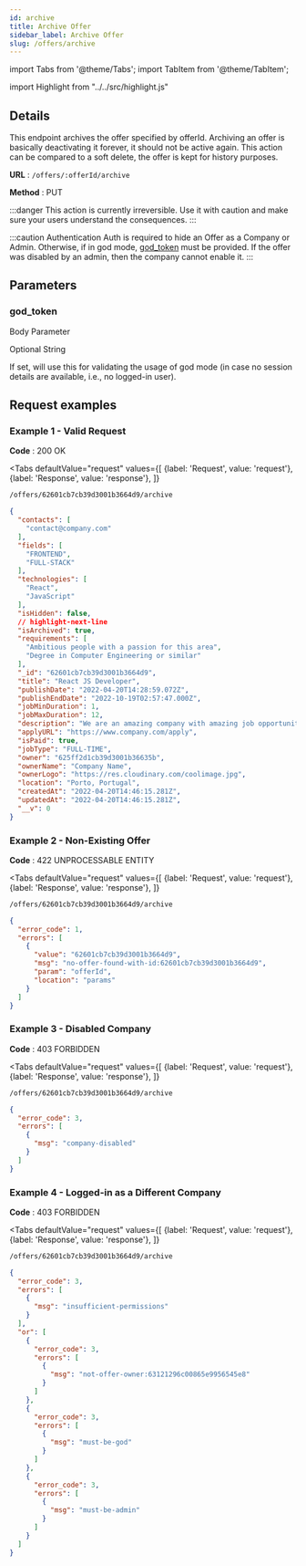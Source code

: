 ```yaml
---
id: archive
title: Archive Offer
sidebar_label: Archive Offer
slug: /offers/archive
---
```


import Tabs from '@theme/Tabs';
import TabItem from '@theme/TabItem';

import Highlight from "../../src/highlight.js"

## Details

This endpoint archives the offer specified by offerId. Archiving an offer is basically deactivating it forever,
it should not be active again. This action can be compared to a soft delete, the offer is kept for history purposes.

**URL** : `/offers/:offerId/archive`

**Method** : <Highlight level="info" inline>PUT</Highlight>

:::danger
This action is currently irreversible. Use it with caution and make sure your users understand the consequences.
:::

:::caution Authentication
Auth is required to hide an Offer as a Company or Admin. Otherwise, if in god mode, [god_token](#god_token) must be
provided. If the offer was disabled by an admin, then the company cannot enable it.
:::

## Parameters

### god_token

<Highlight level="info">Body Parameter</Highlight>

<Highlight level="success" inline>Optional</Highlight>
<Highlight level="secondary" inline>String</Highlight>

If set, will use this for validating the usage of god mode (in case no session details are available, i.e., no logged-in
user).

## Request examples

### Example 1 - Valid Request

**Code** : <Highlight level="success" inline>200 OK</Highlight>

<Tabs
defaultValue="request"
values={[
{label: 'Request', value: 'request'},
{label: 'Response', value: 'response'},
]}
>

<TabItem value="request">

```bash
/offers/62601cb7cb39d3001b3664d9/archive
```

</TabItem>

<TabItem value="response">

```json
{
  "contacts": [
    "contact@company.com"
  ],
  "fields": [
    "FRONTEND",
    "FULL-STACK"
  ],
  "technologies": [
    "React",
    "JavaScript"
  ],
  "isHidden": false,
  // highlight-next-line
  "isArchived": true,
  "requirements": [
    "Ambitious people with a passion for this area",
    "Degree in Computer Engineering or similar"
  ],
  "_id": "62601cb7cb39d3001b3664d9",
  "title": "React JS Developer",
  "publishDate": "2022-04-20T14:28:59.072Z",
  "publishEndDate": "2022-10-19T02:57:47.000Z",
  "jobMinDuration": 1,
  "jobMaxDuration": 12,
  "description": "We are an amazing company with amazing job opportunities. We're currently looking for amazing engineers",
  "applyURL": "https://www.company.com/apply",
  "isPaid": true,
  "jobType": "FULL-TIME",
  "owner": "625ff2d1cb39d3001b36635b",
  "ownerName": "Company Name",
  "ownerLogo": "https://res.cloudinary.com/coolimage.jpg",
  "location": "Porto, Portugal",
  "createdAt": "2022-04-20T14:46:15.281Z",
  "updatedAt": "2022-04-20T14:46:15.281Z",
  "__v": 0
}
```

</TabItem>
</Tabs>

### Example 2 - Non-Existing Offer

**Code** : <Highlight level="danger" inline>422 UNPROCESSABLE ENTITY</Highlight>

<Tabs
defaultValue="request"
values={[
{label: 'Request', value: 'request'},
{label: 'Response', value: 'response'},
]}
>

<TabItem value="request">

```bash
/offers/62601cb7cb39d3001b3664d9/archive
```

</TabItem>

<TabItem value="response">

```json
{
  "error_code": 1,
  "errors": [
    {
      "value": "62601cb7cb39d3001b3664d9",
      "msg": "no-offer-found-with-id:62601cb7cb39d3001b3664d9",
      "param": "offerId",
      "location": "params"
    }
  ]
}
```

</TabItem>
</Tabs>

### Example 3 - Disabled Company

**Code** : <Highlight level="danger" inline>403 FORBIDDEN</Highlight>

<Tabs
defaultValue="request"
values={[
{label: 'Request', value: 'request'},
{label: 'Response', value: 'response'},
]}
>

<TabItem value="request">

```bash
/offers/62601cb7cb39d3001b3664d9/archive
```

</TabItem>

<TabItem value="response">

```json
{
  "error_code": 3,
  "errors": [
    {
      "msg": "company-disabled"
    }
  ]
}
```

</TabItem>
</Tabs>

### Example 4 - Logged-in as a Different Company

**Code** : <Highlight level="danger" inline>403 FORBIDDEN</Highlight>

<Tabs
defaultValue="request"
values={[
{label: 'Request', value: 'request'},
{label: 'Response', value: 'response'},
]}
>

<TabItem value="request">

```bash
/offers/62601cb7cb39d3001b3664d9/archive
```

</TabItem>

<TabItem value="response">

```json
{
  "error_code": 3,
  "errors": [
    {
      "msg": "insufficient-permissions"
    }
  ],
  "or": [
    {
      "error_code": 3,
      "errors": [
        {
          "msg": "not-offer-owner:63121296c00865e9956545e8"
        }
      ]
    },
    {
      "error_code": 3,
      "errors": [
        {
          "msg": "must-be-god"
        }
      ]
    },
    {
      "error_code": 3,
      "errors": [
        {
          "msg": "must-be-admin"
        }
      ]
    }
  ]
}
```

</TabItem>
</Tabs>
